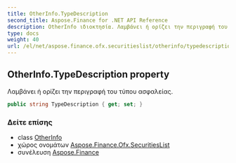 ```yaml
---
title: OtherInfo.TypeDescription
second_title: Aspose.Finance for .NET API Reference
description: OtherInfo ιδιοκτησία. Λαμβάνει ή ορίζει την περιγραφή του τύπου ασφαλείας.
type: docs
weight: 40
url: /el/net/aspose.finance.ofx.securitieslist/otherinfo/typedescription/
---
```

## OtherInfo.TypeDescription property

Λαμβάνει ή ορίζει την περιγραφή του τύπου ασφαλείας.

```csharp
public string TypeDescription { get; set; }
```

### Δείτε επίσης

* class [OtherInfo](../)
* χώρος ονομάτων [Aspose.Finance.Ofx.SecuritiesList](../../otherinfo/)
* συνέλευση [Aspose.Finance](../../../)


